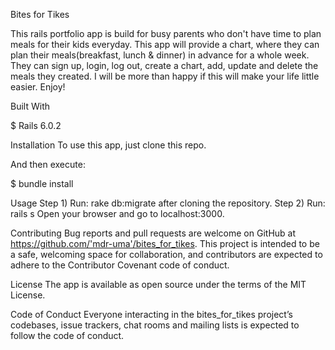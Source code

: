 Bites for Tikes

This rails portfolio app is build for busy parents who don't have time to plan meals for their kids everyday. This app will provide a chart, where they can plan their meals(breakfast, lunch & dinner) in advance for a whole week. They can sign up, login, log out, create a chart, add, update and delete the meals they created. I will be more than happy if this will make your life little easier. Enjoy!

Built With

 $ Rails 6.0.2

Installation
To use this app, just clone this repo.

And then execute:

 $ bundle install

Usage
Step 1) Run: rake db:migrate after cloning the repository.
Step 2) Run: rails s
Open your browser and go to localhost:3000.

Contributing
Bug reports and pull requests are welcome on GitHub at https://github.com/'mdr-uma'/bites_for_tikes. This project is intended to be a safe, welcoming space for collaboration, and contributors are expected to adhere to the Contributor Covenant code of conduct.

License
The app is available as open source under the terms of the MIT License.

Code of Conduct
Everyone interacting in the bites_for_tikes project’s codebases, issue trackers, chat rooms and mailing lists is expected to follow the code of conduct.

